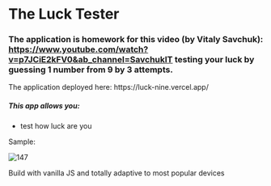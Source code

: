 # The Luck Tester

### The application is homework for this video (by Vitaly Savchuk): https://www.youtube.com/watch?v=p7JCiE2kFV0&ab_channel=SavchukIT testing your luck by guessing 1 number from 9 by 3 attempts.

<p>The application deployed here: https://luck-nine.vercel.app/</p>

<h5>This app allows you:</h5>
<ul>
<li>test how luck are you</li>
</ul>

<p>Sample:</p>

![147](https://github.com/LysenkoDenys/luck/assets/105970854/c38301a9-061d-43bd-80a1-7a2990cc0611)

<p>Build with vanilla JS and totally adaptive to most popular devices</p>
